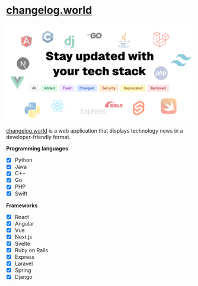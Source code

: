 # [changelog.world](https://changelog.world/)

<img src="./public/assets/images/changelog.world.png" width="700px" />

[changelog.world](https://changelog.world/) is a web application that displays technology news in a developer-friendly format.

**Programming languages**

- [x] Python
- [x] Java
- [x] C++
- [x] Go
- [x] PHP
- [x] Swift

**Frameworks**

- [x] React
- [x] Angular
- [x] Vue
- [x] Next.js
- [x] Svelte
- [x] Ruby on Rails
- [x] Express
- [x] Laravel
- [x] Spring
- [x] Django
